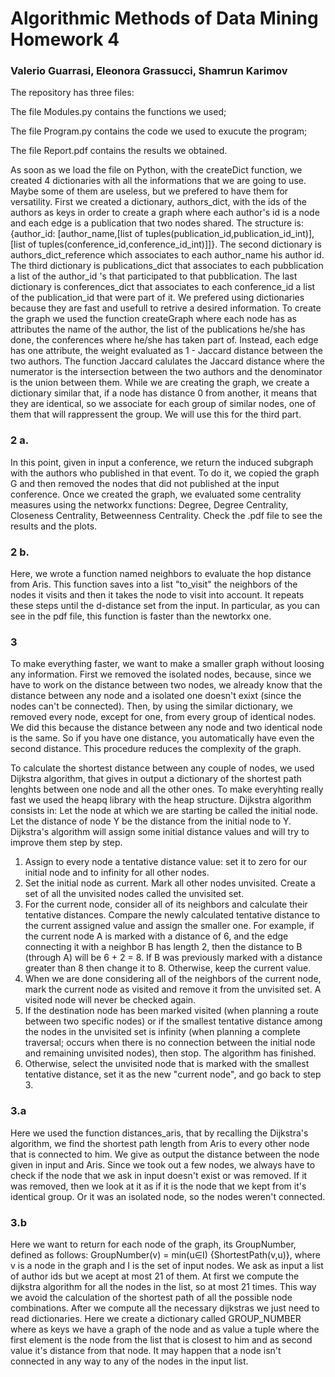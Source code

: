# Algorithmic Methods of Data Mining Homework 4
### Valerio Guarrasi, Eleonora Grassucci, Shamrun Karimov

The repository has three files:

The file Modules.py contains the functions we used;

The file Program.py contains the code we used to exucute the program;

The file Report.pdf contains the results we obtained.

As soon as we load the file on Python, with the createDict function, we created 4 dictionaries with all the informations that we are going to use. Maybe some of them are useless, but we prefered to have them for versatility. First we created a dictionary, authors_dict, with the ids of the authors as keys in order to create a graph where each author's id is a node and each edge is a publication that two nodes shared. The structure is: {author_id: [author_name,[list of tuples(publication_id,publication_id_int)],[list of tuples(conference_id,conference_id_int)]]}. The second dictionary is authors_dict_reference which associates to each author_name his author id. The third dictionary is publications_dict that associates to each pubblication a list of the author_id 's that participated to that pubblication. The last dictionary is conferences_dict that associates to each conference_id a list of the publication_id that were part of it. We prefered using dictionaries because they are fast and usefull to retrive a desired information.
To create the graph we used the function createGraph where each node has as attributes the name of the author, the list of the publications he/she has done, the conferences where he/she has taken part of. 
Instead, each edge has one attribute, the weight evaluated as 1 - Jaccard distance between the two authors.
The function Jaccard calulates the Jaccard distance where the numerator is the intersection between the two authors and the denominator is the union between them.
While we are creating the graph, we create a dictionary similar that, if a node has distance 0 from another, it means that they are identical, so we associate for each group of similar nodes, one of them that will rappressent the group. We will use this for the third part. 

### 2 a.

In this point, given in input a conference, we return the induced subgraph with the authors who published in that event. To do it, we copied the graph G and then removed the nodes that did not published at the input conference. Once we created the graph, we evaluated some centrality measures using the networkx functions: Degree, Degree Centrality, Closeness Centrality, Betweenness Centrality.
Check the .pdf file to see the results and the plots.

### 2 b.

Here, we wrote a function named neighbors to evaluate the hop distance from Aris.
This function saves into a list "to_visit" the neighbors of the nodes it visits and then it takes the node to visit into account. It repeats these steps until the d-distance set from the input.
In particular, as you can see in the pdf file, this function is faster than the newtorkx one.

### 3

To make everything faster, we want to make a smaller graph without loosing any information. First we removed the isolated nodes, because, since we have to work on the distance between two nodes, we already know that the distance between any node and a isolated one doesn't exixt (since the nodes can't be connected). Then, by using the similar dictionary, we removed every node, except for one, from every group of identical nodes. We did this because the distance between any node and two identical node is the same. So if you have one distance, you automatically have even the second distance. This procedure reduces the complexity of the graph.

To calculate the shortest distance between any couple of nodes, we used Dijkstra algorithm, that gives in output a dictionary of the shortest path lenghts between one node and all the other ones. To make everyhting really fast we used the heapq library with the heap structure.
Dijkstra algorithm consists in: 
Let the node at which we are starting be called the initial node. Let the distance of node Y be the distance from the initial node to Y. Dijkstra's algorithm will assign some initial distance values and will try to improve them step by step.
1. Assign to every node a tentative distance value: set it to zero for our initial node and to infinity for all other nodes.
2. Set the initial node as current. Mark all other nodes unvisited. Create a set of all the unvisited nodes called the unvisited set.
3. For the current node, consider all of its neighbors and calculate their tentative distances. Compare the newly calculated tentative distance to the current assigned value and assign the smaller one. For example, if the current node A is marked with a distance of 6, and the edge connecting it with a neighbor B has length 2, then the distance to B (through A) will be 6 + 2 = 8. If B was previously marked with a distance greater than 8 then change it to 8. Otherwise, keep the current value.
4. When we are done considering all of the neighbors of the current node, mark the current node as visited and remove it from the unvisited set. A visited node will never be checked again.
5. If the destination node has been marked visited (when planning a route between two specific nodes) or if the smallest tentative distance among the nodes in the unvisited set is infinity (when planning a complete traversal; occurs when there is no connection between the initial node and remaining unvisited nodes), then stop. The algorithm has finished.
6. Otherwise, select the unvisited node that is marked with the smallest tentative distance, set it as the new "current node", and go back to step 3.

### 3.a

Here we used the function distances_aris, that by recalling the Dijkstra's algorithm, we find the shortest path length from Aris to every other node that is connected to him. We give as output the distance between the node given in input and Aris. Since we took out a few nodes, we always have to check if the node that we ask in input doesn't exist or was removed. If it was removed, then we look at it as if it is the node that we kept from it's identical group. Or it was an isolated node, so the nodes weren't connected.

### 3.b

Here we want to return  for each node of the graph, its GroupNumber, defined as follows: GroupNumber(v) = min(u∈I)
{ShortestPath(v,u)}, where v is a node in the graph and I is the set of input nodes. We ask as input a list of author ids but we acept at most 21 of them. At first we compute the dijkstra algorithm for all the nodes in the list, so at most 21 times. This way we avoid the calculation of the shortest path of all the possible node combinations. After we compute all the necessary dijkstras we just need to read dictionaries. Here we create a dictionary called GROUP_NUMBER where as keys we have a graph of the node and as value a tuple where the first element is the node from the list that is closest to him and as second value it's distance from that node. It may happen that a node isn't connected in any way to any of the nodes in the input list.